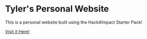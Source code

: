 # Tyler's Personal Website
This is a personal website built using the Hack4Impact Starter Pack!

[Visit it Here!](https://Tylermh.github.io)
